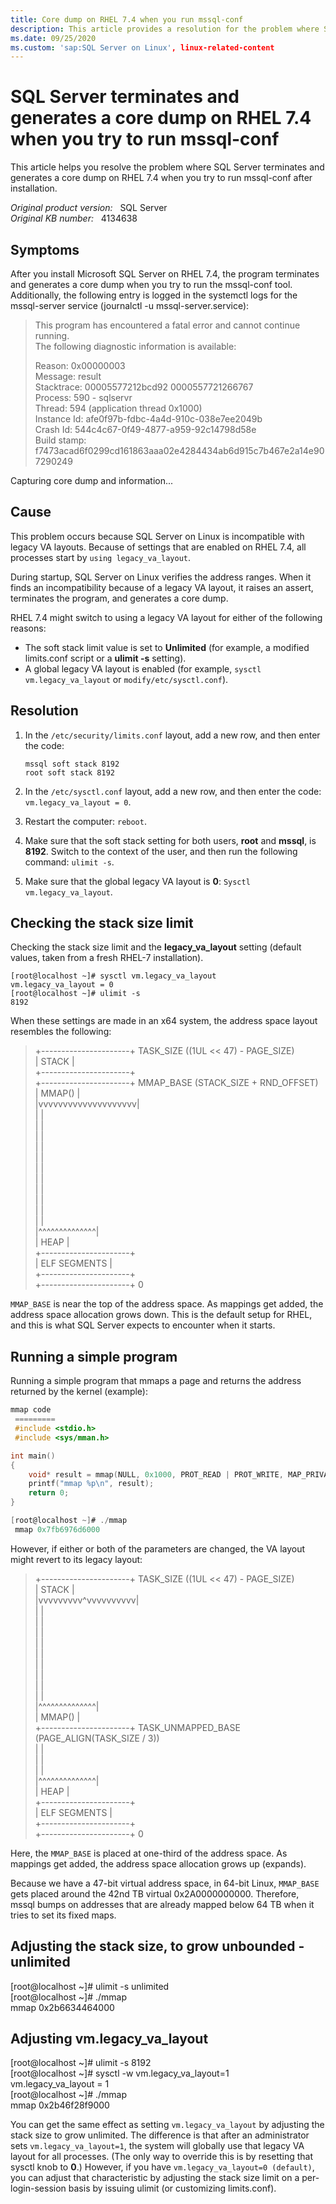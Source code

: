 ```yaml
---
title: Core dump on RHEL 7.4 when you run mssql-conf
description: This article provides a resolution for the problem where SQL Server terminates and generates a core dump on RHEL 7.4 when you try to run mssql-conf after installation.
ms.date: 09/25/2020
ms.custom: 'sap:SQL Server on Linux', linux-related-content
---
```

# SQL Server terminates and generates a core dump on RHEL 7.4 when you try to run mssql-conf

This article helps you resolve the problem where SQL Server terminates and generates a core dump on RHEL 7.4 when you try to run mssql-conf after installation.

_Original product version:_ &nbsp; SQL Server  
_Original KB number:_ &nbsp; 4134638

## Symptoms

After you install Microsoft SQL Server on RHEL 7.4, the program terminates and generates a core dump when you try to run the mssql-conf tool. Additionally, the following entry is logged in the systemctl logs for the mssql-server service (journalctl -u mssql-server.service):

> This program has encountered a fatal error and cannot continue running.  
The following diagnostic information is available:  
>
> Reason: 0x00000003  
      Message: result  
  Stacktrace: 00005577212bcd92 0000557721266767  
      Process: 590 - sqlservr  
      Thread: 594 (application thread 0x1000)  
  Instance Id: afe0f97b-fdbc-4a4d-910c-038e7ee2049b  
     Crash Id: 544c4c67-0f49-4877-a959-92c14798d58e  
  Build stamp: f7473acad6f0299cd161863aaa02e4284434ab6d915c7b467e2a14e907290249  
>
Capturing core dump and information...

## Cause

This problem occurs because SQL Server on Linux is incompatible with legacy VA layouts. Because of settings that are enabled on RHEL 7.4, all processes start by `using legacy_va_layout`.

During startup, SQL Server on Linux verifies the address ranges. When it finds an incompatibility because of a legacy VA layout, it raises an assert, terminates the program, and generates a core dump.

RHEL 7.4 might switch to using a legacy VA layout for either of the following reasons:

- The soft stack limit value is set to **Unlimited** (for example, a modified limits.conf script or a **ulimit -s** setting).
- A global legacy VA layout is enabled (for example, `sysctl vm.legacy_va_layout` or `modify/etc/sysctl.conf`).

## Resolution

1. In the `/etc/security/limits.conf` layout, add a new row, and then enter the code:

     ```console
     mssql soft stack 8192
     root soft stack 8192
     ```

1. In the `/etc/sysctl.conf` layout, add a new row, and then enter the code: `vm.legacy_va_layout = 0`.
1. Restart the computer: `reboot`.
1. Make sure that the soft stack setting for both users, **root** and **mssql**, is **8192**. Switch to the context of the user, and then run the following command: `ulimit -s`.
1. Make sure that the global legacy VA layout is **0**: `Sysctl vm.legacy_va_layout`.

## Checking the stack size limit

Checking the stack size limit and the **legacy_va_layout** setting (default values, taken from a fresh RHEL-7 installation).

```console
[root@localhost ~]# sysctl vm.legacy_va_layout
vm.legacy_va_layout = 0
[root@localhost ~]# ulimit -s
8192
```

When these settings are made in an x64 system, the address space layout resembles the following:

> +----------------------+  TASK_SIZE     ((1UL << 47) - PAGE_SIZE)  
|            STACK            |  
+----------------------+  
+----------------------+  MMAP_BASE     (STACK_SIZE + RND_OFFSET)  
|          MMAP()           |  
|vvvvvvvvvvvvvvvvvvvv|  
|                                  |  
|                                  |  
|                                  |  
|                                  |  
|                                  |  
|                                  |  
|                                  |  
|                                  |  
|                                  |  
|                                  |  
|                                  |  
|^^^^^^^^^^^^^^|  
|            HEAP             |  
+----------------------+  
|     ELF SEGMENTS     |  
+----------------------+  
+----------------------+ 0

`MMAP_BASE` is near the top of the address space. As mappings get added, the address space allocation grows down. This is the default setup for RHEL, and this is what SQL Server expects to encounter when it starts.

## Running a simple program

Running a simple program that mmaps a page and returns the address returned by the kernel (example):

```c
mmap code
 =========
 #include <stdio.h>
 #include <sys/mman.h>

int main()
{
    void* result = mmap(NULL, 0x1000, PROT_READ | PROT_WRITE, MAP_PRIVATE | MAP_ANONYMOUS, 0, 0);
    printf("mmap %p\n", result);
    return 0;
}

[root@localhost ~]# ./mmap
 mmap 0x7fb6976d6000
```

However, if either or both of the parameters are changed, the VA layout might revert to its legacy layout:

> +----------------------+  TASK_SIZE     ((1UL << 47) - PAGE_SIZE)  
|            STACK            |  
|vvvvvvvvv^vvvvvvvvvv|  
|                                  |  
|                                  |  
|                                  |  
|                                  |  
|                                  |  
|                                  |  
|                                  |  
|                                  |  
|                                  |  
|^^^^^^^^^^^^^^|  
|          MMAP()           |  
+----------------------+ TASK_UNMAPPED_BASE     (PAGE_ALIGN(TASK_SIZE / 3))  
|                                  |  
|                                  |  
|                                  |  
|^^^^^^^^^^^^^^|  
|            HEAP             |  
+----------------------+  
|     ELF SEGMENTS     |  
+----------------------+  
+----------------------+ 0

Here, the `MMAP_BASE` is placed at one-third of the address space. As mappings get added, the address space allocation grows up (expands).

Because we have a 47-bit virtual address space, in 64-bit Linux, `MMAP_BASE` gets placed around the 42nd TB virtual 0x2A0000000000. Therefore, mssql bumps on addresses that are already mapped below 64 TB when it tries to set its fixed maps.

## Adjusting the stack size, to grow unbounded - unlimited

[root@localhost ~]# ulimit -s unlimited  
[root@localhost ~]# ./mmap  
mmap 0x2b6634464000

## Adjusting vm.legacy_va_layout

[root@localhost ~]# ulimit -s 8192  
[root@localhost ~]# sysctl -w vm.legacy_va_layout=1  
vm.legacy_va_layout = 1  
[root@localhost ~]# ./mmap  
mmap 0x2b46f28f9000  

You can get the same effect as setting `vm.legacy_va_layout` by adjusting the stack size to grow unlimited. The difference is that after an administrator sets `vm.legacy_va_layout=1`, the system will globally use that legacy VA layout for all processes. (The only way to override this is by resetting that sysctl knob to **0**.) However, if you have `vm.legacy_va_layout=0 (default)`, you can adjust that characteristic by adjusting the stack size limit on a per-login-session basis by issuing ulimit (or customizing limits.conf).
